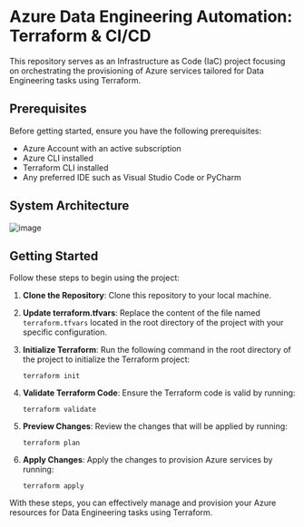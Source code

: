 # Azure Data Engineering Automation: Terraform & CI/CD

This repository serves as an Infrastructure as Code (IaC) project focusing on orchestrating the provisioning of Azure services tailored for Data Engineering tasks using Terraform.

## Prerequisites
Before getting started, ensure you have the following prerequisites:

- Azure Account with an active subscription
- Azure CLI installed
- Terraform CLI installed
- Any preferred IDE such as Visual Studio Code or PyCharm

## System Architecture
![image](https://github.com/rohan8399/CICD_AZURE/assets/127540229/ae82b509-6ef4-48c5-a245-55dba4ef455a)


## Getting Started
Follow these steps to begin using the project:

1. **Clone the Repository**: 
   Clone this repository to your local machine.

2. **Update terraform.tfvars**:
   Replace the content of the file named `terraform.tfvars` located in the root directory of the project with your specific configuration.

3. **Initialize Terraform**:
   Run the following command in the root directory of the project to initialize the Terraform project:
   ```
   terraform init
   ```

4. **Validate Terraform Code**:
   Ensure the Terraform code is valid by running:
   ```
   terraform validate
   ```

5. **Preview Changes**:
   Review the changes that will be applied by running:
   ```
   terraform plan
   ```

6. **Apply Changes**:
   Apply the changes to provision Azure services by running:
   ```
   terraform apply
   ```

With these steps, you can effectively manage and provision your Azure resources for Data Engineering tasks using Terraform.
